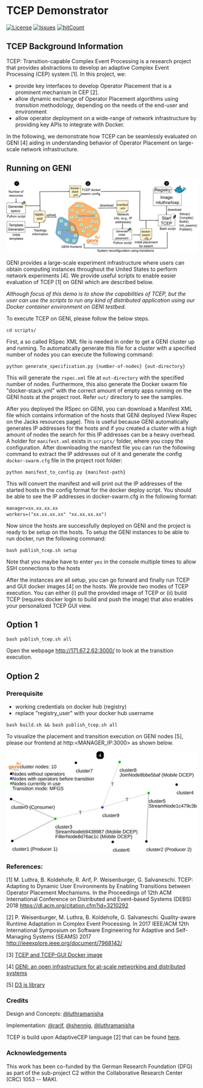 # TCEP Demonstrator

[![License](https://img.shields.io/github/license/luthramanisha/TCEP-Demo.svg)](https://github.com/luthramanisha/TCEP-Demo)
[![Issues](https://img.shields.io/github/issues/luthramanisha/TCEP-Demo.svg)](https://github.com/luthramanisha/TCEP-Demo)
[![hitCount](http://hits.dwyl.io/luthramanisha/TCEP-Demo.svg)](http://hits.dwyl.io/luthramanisha/TCEP-Demo)

## TCEP Background Information
TCEP: Transition-capable Complex Event Processing is a research project that provides abstractions to develop an adaptive Complex Event Processing (CEP) system [1]. In this project, we: 
* provide key interfaces to develop Operator Placement that is a prominent mechanism in CEP [2]. 
* allow dynamic exchange of Operator Placement algorithms using *transition* methodology, depending on the needs of the end-user and environment 
* allow operator deployment on a wide-range of network infrastructure by providing key APIs to integrate with Docker.

In the following, we demonstrate how TCEP can be seamlessly evaluated on GENI [4] aiding in understanding behavior of Operator Placement on large-scale network infrastructure. 

## Running on GENI
![TCEP on GENI workflow](/figures/Workflow.JPG)

GENI provides a large-scale experiment infrastructure where users can obtain computing instances throughout the United States to perform network experiments [4].
We provide useful scripts to enable easier evaluation of TCEP [1] on GENI which are described below. 

*Although focus of this demo is to show the capabilities of TCEP, but the user can use the scripts to run *any* kind of distributed application using our Docker container environment on GENI testbed.*

To execute TCEP on GENI, please follow the below steps.

```
cd scripts/
```

First, a so called RSpec XML file is needed in order to get a GENI cluster up and running. To automatically generate this file for a cluster with a specified number of nodes you can execute the following command:

```
python generate_specification.py {number-of-nodes} {out-directory}
```

This will generate the `rspec.xml` file at `out-directory` with the specified number of nodes. Furthermore, this also generate the Docker swarm file "docker-stack.yml" with the correct amount of empty apps running on the GENI hosts at the project root. Refer `out/` directory to see the samples. 

After you deployed the RSpec on GENI, you can download a Manifest XML file which contains information of the hosts that GENI deployed (View Rspec on the Jacks resources page). This is useful because GENI automatically generates IP addresses for the hosts and if you created a cluster with a high amount of nodes the search for this IP addresses can be a heavy overhead. A holder for `manifest.xml` exists in `scripts/` folder, where you copy the configuration.
After downloading the manifest file you can run the following command to extract the IP addresses out of it and generate the config `docker-swarm.cfg` file in the project root folder:

```
python manifest_to_config.py {manifest-path}
```

This will convert the manifest and will print out the IP addresses of the started hosts in the config format for the docker deploy script. You should be able to see the IP addresses in docker-swarm.cfg in the following format: 

```
manager=xx.xx.xx.xx
workers=("xx.xx.xx.xx" "xx.xx.xx.xx")
```

Now since the hosts are successfully deployed on GENI and the project is ready to be setup on the hosts. To setup the GENI instances to be able to run docker, run the following command:

```
bash publish_tcep.sh setup
```

Note that you maybe have to enter `yes` in the console multiple times to allow SSH connections to the hosts

After the instances are all setup, you can go forward and finally run TCEP and GUI docker images [4] on the hosts. We provide two modes of TCEP execution. You can either (i) pull the provided image of TCEP or (ii) build TCEP (requires docker login to build and push the image) that also enables your personalized TCEP GUI view. 

## Option 1
```
bash publish_tcep.sh all
```
Open the webpage http://171.67.2.62:3000/ to look at the transition execution.

## Option 2

### Prerequisite 
* working credentials on docker hub (registry)
* replace "registry_user" with your docker hub username

```
bash build.sh && bash publish_tcep.sh all
```
To visualize the placement and transition execution on GENI nodes [5], please our frontend at http:<MANAGER_IP:3000> as shown below. 

![TCEP-GUI on GENI](/figures/TCEP-GUI.jpg)

### References:

[1] M. Luthra, B. Koldehofe, R. Arif, P. Weisenburger, G. Salvaneschi. TCEP: Adapting to Dynamic User Environments by Enabling Transitions between Operator Placement Mechanisms. In the Proceedings of 12th ACM International Conference on Distributed and Event-based Systems (DEBS) 2018
https://dl.acm.org/citation.cfm?id=3210292

[2] P. Weisenburger, M. Luthra, B. Koldehofe, G. Salvaneschi. Quality-aware Runtime Adaptation in Complex Event Processing. In 2017 IEEE/ACM 12th International Symposium on Software Engineering for Adaptive and Self-Managing Systems (SEAMS) 2017
http://ieeexplore.ieee.org/document/7968142/

[3] [TCEP and TCEP-GUI Docker image](https://hub.docker.com/r/mluthra/)

[4] [GENI: an open infrastructure for at-scale networking and distributed systems](https://www.geni.net/)

[5] [D3 js library](https://github.com/d3/d3)

### Credits
Design and Concepts: [@luthramanisha](https://github.com/luthramanisha/)

Implementation: [@rarif](https://github.com/raq154), [@shennig](https://github.com/ocastx), [@luthramanisha](https://github.com/luthramanisha/)

TCEP is build upon AdaptiveCEP language [2] that can be found [here](https://github.com/pweisenburger/AdaptiveCEP). 

### Acknowledgements

This work has been co-funded by the German Research Foundation (DFG) as part of the sub-project C2 within the Collaborative Research Center (CRC) 1053 -- MAKI.
